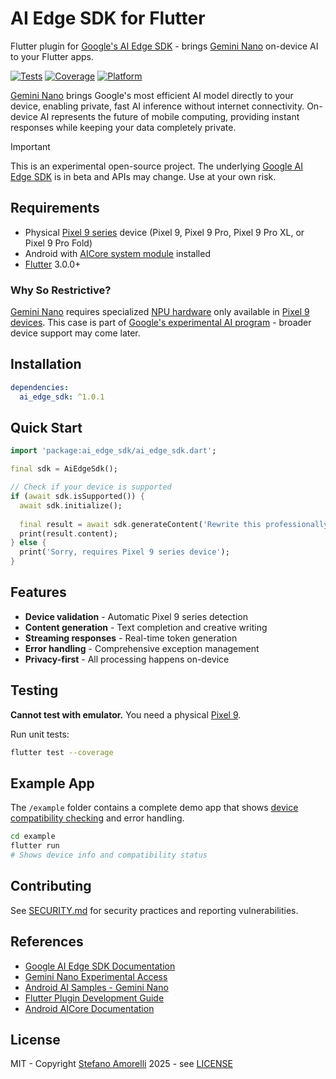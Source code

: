 # AI Edge SDK for Flutter

Flutter plugin for [Google's AI Edge SDK](https://developer.android.com/ai/gemini-nano/ai-edge-sdk) - brings [Gemini Nano](https://developer.android.com/ai/gemini-nano) on-device AI to your Flutter apps.

[![Tests](https://img.shields.io/badge/tests-52%20passing-brightgreen)](test/)
[![Coverage](https://img.shields.io/badge/coverage-100%25-brightgreen)](coverage/)
[![Platform](https://img.shields.io/badge/platform-Android%20only-orange)](android/)

[Gemini Nano](https://developer.android.com/ai/gemini-nano) brings Google's most efficient AI model directly to your device, enabling private, fast AI inference without internet connectivity. On-device AI represents the future of mobile computing, providing instant responses while keeping your data completely private.

> [!IMPORTANT]
> This is an experimental open-source project. The underlying [Google AI Edge SDK](https://developer.android.com/ai/gemini-nano/experimental) is in beta and APIs may change. Use at your own risk.

## Requirements

- Physical [Pixel 9 series](https://store.google.com/category/phones) device (Pixel 9, Pixel 9 Pro, Pixel 9 Pro XL, or Pixel 9 Pro Fold)
- Android with [AICore system module](https://developer.android.com/ai/aicore) installed
- [Flutter](https://flutter.dev) 3.0.0+

### Why So Restrictive?

[Gemini Nano](https://developer.android.com/ai/gemini-nano) requires specialized [NPU hardware](https://developer.android.com/ai/gemini-nano/experimental#device-requirements) only available in [Pixel 9 devices](https://support.google.com/pixelphone/answer/7158570). This case is part of [Google's experimental AI program](https://developer.android.com/ai/gemini-nano/experimental) - broader device support may come later.

## Installation

```yaml
dependencies:
  ai_edge_sdk: ^1.0.1
```

## Quick Start

```dart
import 'package:ai_edge_sdk/ai_edge_sdk.dart';

final sdk = AiEdgeSdk();

// Check if your device is supported
if (await sdk.isSupported()) {
  await sdk.initialize();
  
  final result = await sdk.generateContent('Rewrite this professionally: hey whats up');
  print(result.content);
} else {
  print('Sorry, requires Pixel 9 series device');
}
```

## Features

- **Device validation** - Automatic Pixel 9 series detection
- **Content generation** - Text completion and creative writing
- **Streaming responses** - Real-time token generation
- **Error handling** - Comprehensive exception management
- **Privacy-first** - All processing happens on-device

## Testing

**Cannot test with emulator.** You need a physical [Pixel 9](https://developer.android.com/ai/gemini-nano/experimental#device-requirements).

Run unit tests:
```bash
flutter test --coverage
```


## Example App

The `/example` folder contains a complete demo app that shows [device compatibility checking](https://developer.android.com/ai/gemini-nano/experimental#device-requirements) and error handling.

```bash
cd example
flutter run
# Shows device info and compatibility status
```


## Contributing

See [SECURITY.md](SECURITY.md) for security practices and reporting vulnerabilities.

## References

- [Google AI Edge SDK Documentation](https://developer.android.com/ai/gemini-nano/ai-edge-sdk)
- [Gemini Nano Experimental Access](https://developer.android.com/ai/gemini-nano/experimental)
- [Android AI Samples - Gemini Nano](https://github.com/android/ai-samples/tree/main/gemini-nano)
- [Flutter Plugin Development Guide](https://docs.flutter.dev/packages-and-plugins/developing-packages)
- [Android AICore Documentation](https://developer.android.com/ai/aicore)

## License

MIT - Copyright [Stefano Amorelli](https://amorelli.tech/) 2025 - see [LICENSE](LICENSE)
